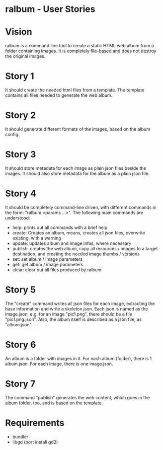 ralbum - User Stories
=====================

Vision
======

ralbum is a command line tool to create a static HTML web album from
a folder containing images. It is completely file-based and does not
destroy the original images.

Story 1
=======

It should create the needed html files from a template. The template contains
all files needed to generate the web album.

Story 2
=======

It should generate different formats of the images, based on the album config.

Story 3
=======

It should store metadata for each image as plain json files beside the images. It should
also store metadata for the album as a plain json file.

Story 4
=======

It should be completely command-line driven, with different commands in the form:
"ralbum <command> <params ...>". The following main commands are understood:

* help: prints out all commands with a brief help
* create: Creates an album, means, creates all json files, overwrite existing, with a warning
* update: updates album and image infos, where necessary
* publish: creates the web album, copy all resources / images to a target destination,
    and creating the needed image thumbs / versions
* set: set album / image parameters
* get: get album / image parameters
* clear: clear out all files produced by ralbum

Story 5
=======

The "create" command writes all json files for each image, extracting the base information
and write a skeleton json. Each json is named as the image.json, e.g. for an image "pic1.png",
there should be a file "pic1.png.json". Also, the album itself is described as a json file,
as "album.json".

Story 6
=======

An album is a folder with images in it. For each album (folder), there is 1 album.json.
For each image, there is one image.json. 

Story 7
========
The command "publish" generates the web content, which goes in the album folder, too, and is
based on the template.


Requirements
============

* bundler
* libgd (port install gd2)


